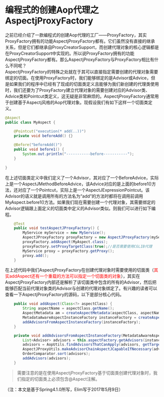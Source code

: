 # 编程式的创建Aop代理之AspectjProxyFactory
之前已经介绍了一款编程式的创建Aop代理的工厂——ProxyFactory，其实ProxyFactory拥有的功能AspectjProxyFactory都有。它们虽然没有直接的继承关系，但是它们都继承自ProxyCreatorSupport，而创建代理对象的核心逻辑都是在ProxyCreatorSupport中实现的。所以说ProxyFactory拥有的功能AspectjProxyFactory都有。那么AspectjProxyFactory与ProxyFactory相比有什么不同呢？  
AspectjProxyFactory的特殊之处就在于其可以直接指定需要创建的代理对象需要绑定的切面。在使用ProxyFactory时，我们能够绑定的是Advisor或Advice，但是如果我们的程序中已经有了现成的切面类定义且能够为我们新创建的代理类使用时，我们还要为了ProxyFactory建立代理对象的需要创建对应的Advisor类、Advice类和Pointcut类定义，这无疑是非常麻烦的。AspectjProxyFactory通常用于创建基于Aspectj风格的Aop代理对象。现假设我们有如下这样一个切面类定义。  
```java
@Aspect
public class MyAspect {

	@Pointcut("execution(* add(..))")
	private void beforeAdd() {}
	
	@Before("beforeAdd()")
	public void before1() {
		System.out.println("-----------before-----------");
	}
	
}
```
在上述切面类定义中我们定义了一个Advisor，其对应了一个BeforeAdvice，实际上是一个AspectJMethodBeforeAdvice，该Advice对应的是上面的before1()方法，还对应了一个Pointcut，实际上是一个AspectJExpressionPointcut。该Advisor的语义就是调用所有的方法名为“add”的方法时都将在调用前调用MyAspect.before1()方法。如果我们现在需要创建一个代理对象，其需要绑定的Advisor逻辑跟上面定义的切面类中定义的Advisor类似。则我们可以进行如下编程。  
```java
	@Test
	public void testAspectJProxyFactory() {
		MyService myService = new MyService();
		AspectJProxyFactory proxyFactory = new AspectJProxyFactory(myService);
		proxyFactory.addAspect(MyAspect.class);
		proxyFactory.setProxyTargetClass(true);//是否需要使用CGLIB代理
		MyService proxy = proxyFactory.getProxy();
		proxy.add();
	}
```
在上述代码中我们AspectjProxyFactory在创建代理对象时需要使用的切面类（<font color="red">其实addAspect还有一个重载的方法可以指定一个切面类的对象</font>），其实在AspectjProxyFactory内部还是解析了该切面类中包含的所有的Advisor，然后把能够匹配当前代理对象类的Advisor与创建的代理对象绑定了。有兴趣的读者可以查看一下AspectjProxyFactory的源码，以下是部分核心代码。
```java
	public void addAspect(Class<?> aspectClass) {
		String aspectName = aspectClass.getName();
		AspectMetadata am = createAspectMetadata(aspectClass, aspectName);
		MetadataAwareAspectInstanceFactory instanceFactory = createAspectInstanceFactory(am, aspectClass, aspectName);
		addAdvisorsFromAspectInstanceFactory(instanceFactory);
	}

	private void addAdvisorsFromAspectInstanceFactory(MetadataAwareAspectInstanceFactory instanceFactory) {
		List<Advisor> advisors = this.aspectFactory.getAdvisors(instanceFactory);
		advisors = AopUtils.findAdvisorsThatCanApply(advisors, getTargetClass());
		AspectJProxyUtils.makeAdvisorChainAspectJCapableIfNecessary(advisors);
		OrderComparator.sort(advisors);
		addAdvisors(advisors);
	}
```


> 需要注意的是在使用AspectjProxyFactory基于切面类创建代理对象时，我们指定的切面类上必须包含@Aspect注解。  

（注：本文是基于Spring4.1.0所写，Elim写于2017年5月9日）